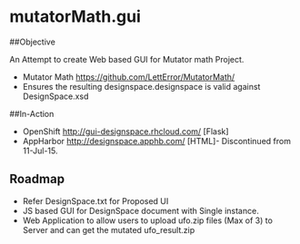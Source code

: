 # mutatorMath.gui

##Objective

An Attempt to create Web based GUI for Mutator math Project. 
* Mutator Math https://github.com/LettError/MutatorMath/
* Ensures the resulting designspace.designspace is valid against DesignSpace.xsd 

##In-Action
* OpenShift http://gui-designspace.rhcloud.com/  [Flask]
* AppHarbor http://designspace.apphb.com/ [HTML]- Discontinued from 11-Jul-15.

## Roadmap
* Refer DesignSpace.txt for Proposed UI 
* JS based GUI  for DesignSpace document with Single instance.
* Web Application to allow users to upload  ufo.zip files (Max of 3) to Server and can get the mutated ufo_result.zip  


